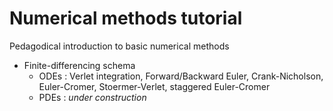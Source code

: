# Numerical methods tutorial
Pedagodical introduction to basic numerical methods

* Finite-differencing schema
  - ODEs : Verlet integration, Forward/Backward Euler, Crank-Nicholson, Euler-Cromer, Stoermer-Verlet, staggered Euler-Cromer
  - PDEs : *under construction*
